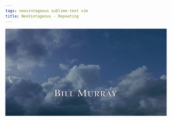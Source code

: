 ```yaml
---
tags: neovintageous sublime-text vim
title: NeoVintageous - Repeating
---
```


![Groundhog Day (1993)](/assets/groundhog-day.webp)
